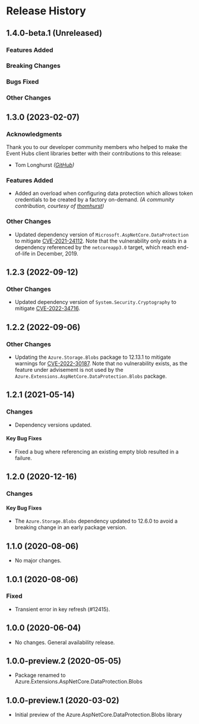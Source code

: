 # Release History

## 1.4.0-beta.1 (Unreleased)

### Features Added

### Breaking Changes

### Bugs Fixed

### Other Changes

## 1.3.0 (2023-02-07)

### Acknowledgments

Thank you to our developer community members who helped to make the Event Hubs client libraries better with their contributions to this release:

- Tom Longhurst _([GitHub](https://github.com/thomhurst))_

### Features Added

- Added an overload when configuring data protection which allows token credentials to be created by a factory on-demand.  _(A community contribution, courtesy of [thomhurst](https://github.com/thomhurst))_

### Other Changes

- Updated dependency version of `Microsoft.AspNetCore.DataProtection` to mitigate [CVE-2021-24112](https://msrc.microsoft.com/update-guide/vulnerability/CVE-2021-24112).  Note that the vulnerability only exists in a dependency referenced by the `netcoreapp3.0` target, which reach end-of-life in December, 2019.

## 1.2.3 (2022-09-12)

### Other Changes

- Updated dependency version of `System.Security.Cryptography` to mitigate [CVE-2022-34716](https://github.com/advisories/GHSA-2m65-m22p-9wjw).

## 1.2.2 (2022-09-06)

### Other Changes

- Updating the `Azure.Storage.Blobs` package to 12.13.1 to mitigate warnings for [CVE-2022-30187](https://github.com/advisories/GHSA-64x4-9hc6-r2h6).  Note that no vulnerability exists, as the feature under advisement is not used by the `Azure.Extensions.AspNetCore.DataProtection.Blobs` package.

## 1.2.1 (2021-05-14)

### Changes

- Dependency versions updated.

#### Key Bug Fixes

- Fixed a bug where referencing an existing empty blob resulted in a failure.

## 1.2.0 (2020-12-16)

### Changes

#### Key Bug Fixes

- The `Azure.Storage.Blobs` dependency updated to 12.6.0 to avoid a breaking change in an early package version.

## 1.1.0 (2020-08-06)

- No major changes.

## 1.0.1 (2020-08-06)

### Fixed

- Transient error in key refresh (#12415).

## 1.0.0 (2020-06-04)

- No changes. General availability release.

## 1.0.0-preview.2 (2020-05-05)

- Package renamed to Azure.Extensions.AspNetCore.DataProtection.Blobs

## 1.0.0-preview.1 (2020-03-02)

- Initial preview of the Azure.AspNetCore.DataProtection.Blobs library
